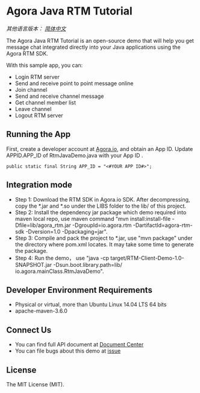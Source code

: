 # Agora Java RTM Tutorial

*其他语言版本： [简体中文](README.zh.md)*

The Agora Java RTM Tutorial is an open-source demo that will help you get message chat integrated directly into your Java applications using the Agora RTM SDK.

With this sample app, you can:

- Login RTM server
- Send and receive point to point message online
- Join channel
- Send and receive channel message
- Get channel member list
- Leave channel
- Logout RTM server

## Running the App
First, create a developer account at [Agora.io](https://dashboard.agora.io/signin/), and obtain an App ID.
Update APPID.APP_ID of RtmJavaDemo.java with your App ID .

```
public static final String APP_ID = "<#YOUR APP ID#>";

```
## Integration mode
- Step 1: Download the RTM SDK in Agora.io SDK. After decompressing, copy the *.jar and *.so under the LIBS folder to the lib/ of this project.
- Step 2: Install the dependency jar package which demo required into maven local repo, use maven command "mvn install:install-file -Dfile=lib/agora_rtm.jar -DgroupId=io.agora.rtm  -DartifactId=agora-rtm-sdk -Dversion=1.0 -Dpackaging=jar".
- Step 3: Compile and pack the project to *.jar, use "mvn package" under the directory where pom.xml locates. It may take some time to generate the package.
- Step 4: Run the demo， use "java -cp target/RTM-Client-Demo-1.0-SNAPSHOT.jar -Dsun.boot.library.path=lib/ io.agora.mainClass.RtmJavaDemo".

## Developer Environment Requirements
- Physical or virtual, more than Ubuntu Linux 14.04 LTS 64 bits
- apache-maven-3.6.0

## Connect Us
- You can find full API document at [Document Center](https://docs.agora.io/en/)
- You can file bugs about this demo at [issue](https://github.com/AgoraIO/RTM/issues)

## License
The MIT License (MIT).
